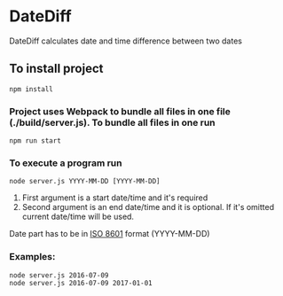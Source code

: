 # DateDiff

DateDiff calculates date and time difference between two dates

## To install project

```
npm install
```
### Project uses Webpack to bundle all files in one file (./build/server.js). To bundle all files in one run

```
npm run start
```

### To execute a program run
```
node server.js YYYY-MM-DD [YYYY-MM-DD]
```
1. First argument is a start date/time and it's required
2. Second argument is an end date/time and it is optional. If it's omitted current date/time will be used.

Date part has to be in [ISO 8601](https://en.wikipedia.org/wiki/ISO_8601) format (YYYY-MM-DD)

### Examples:
```
node server.js 2016-07-09
node server.js 2016-07-09 2017-01-01
```
